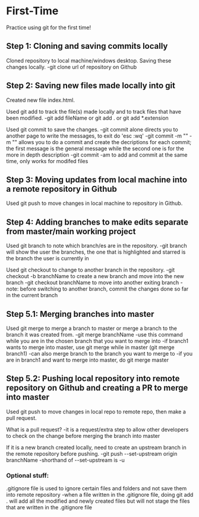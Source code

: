 # First-Time

Practice using git for the first time!

## **Step 1**: Cloning and saving commits locally

Cloned repository to local machine/windows desktop.
Saving these changes locally.
-git clone url of repository on Github

## **Step 2**: Saving new files made locally into git

Created new file index.html.

Used git add to track the file(s) made locally and to track files that have been modified.
-git add fileName or git add . or git add *.extension

Used git commit to save the changes.
-git commit alone directs you to another page to write the messages, to exit do 'esc :wq'
-git commit -m "" -m "" allows you to do a commit and create the decriptions for each commit; the first message is the general message while the second one is for the more in depth description
-git commit -am to add and commit at the same time, only works for modifed files

## **Step 3**: Moving updates from local machine into a remote repository in Github

Used git push to move changes in local machine to repository in Github.

## **Step 4**: Adding branches to make edits separate from master/main working project

Used git branch to note which branch/es are in the repository.
-git branch will show the user the branches, the one that is highlighted and starred is the branch the user is currently in

Used git checkout to change to another branch in the repository.
-git checkout -b branchName to create a new branch and move into the new branch
-git checkout branchName to move into another exiting branch
-note: before switching to another branch, commit the changes done so far in the current branch

## **Step 5.1**: Merging branches into master

Used git merge to merge a branch to master or merge a branch to the branch it was created from.
-git merge branchName
-use this command while you are in the chosen branch that you want to merge into
    -if branch1 wants to merge into master, use git merge while in master (git merge branch1)
-can also merge branch to the branch you want to merge to
    -if you are in branch1 and want to merge into master, do git merge master

## **Step 5.2**: Pushing local repository into remote repository on Github and creating a PR to merge into master

Used git push to move changes in local repo to remote repo, then make a pull request.

What is a pull request?
-it is a request/extra step to allow other developers to check on the change before merging the branch into master

If it is a new branch created locally, need to create an upstream branch in the remote repository before pushing.
-git push --set-upstream origin branchName
-shorthand of --set-upstream is -u

### Optional stuff: 

.gitignore file is used to ignore certain files and folders and not save them into remote repository
-when a file written in the .gitignore file, doing git add . will add all the modified and newly created files but will not stage the files that are written in the .gitignore file